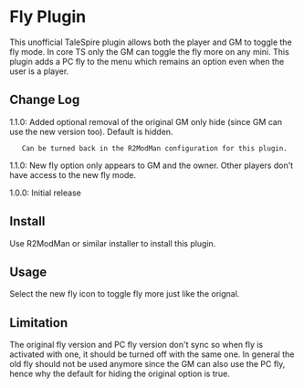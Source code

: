 # Fly Plugin

This unofficial TaleSpire plugin allows both the player and GM to toggle the fly mode. In core TS only the GM can toggle
the fly more on any mini. This plugin adds a PC fly to the menu which remains an option even when the user is a player.

## Change Log

1.1.0: Added optional removal of the original GM only hide (since GM can use the new version too). Default is hidden.

       Can be turned back in the R2ModMan configuration for this plugin.
       
1.1.0: New fly option only appears to GM and the owner. Other players don't have access to the new fly mode.

1.0.0: Initial release

## Install

Use R2ModMan or similar installer to install this plugin.

## Usage

Select the new fly icon to toggle fly more just like the orignal.

## Limitation

The original fly version and PC fly version don't sync so when fly is activated with one, it should be turned off with
the same one. In general the old fly should not be used anymore since the GM can also use the PC fly, hence why the
default for hiding the original option is true.
